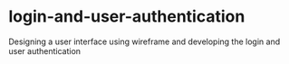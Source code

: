# login-and-user-authentication
Designing a user interface using wireframe and developing the login and user authentication
